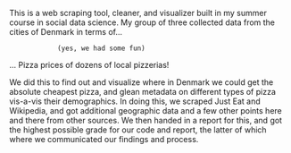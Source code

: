 This is a web scraping tool, cleaner, and visualizer built in my summer course
in social data science.
My group of three collected data from the cities of Denmark in terms of...

                (yes, we had some fun)

... Pizza prices of dozens of local pizzerias!

We did this to find out and visualize where in Denmark we could get the
absolute cheapest pizza, and glean metadata on different types of pizza
vis-a-vis their demographics. In doing this, we scraped Just Eat and Wikipedia,
and got additional geographic data and a few other points here and there from
other sources.
We then handed in a report for this, and got the highest possible grade
for our code and report, the latter of which where we communicated our findings
and process. 
